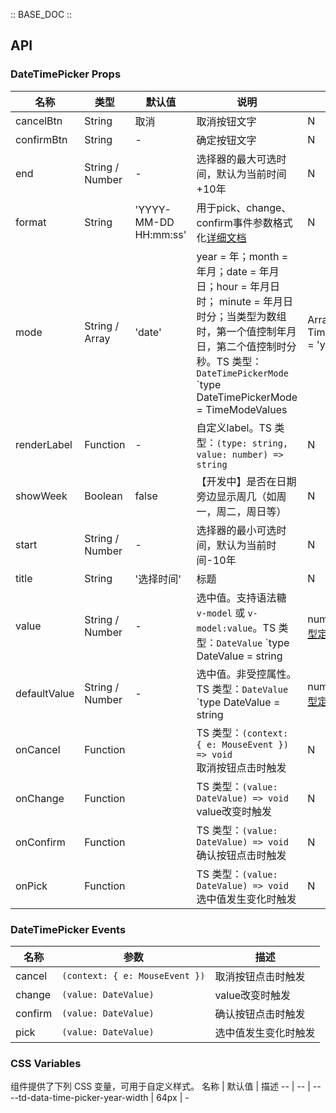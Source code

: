 :: BASE_DOC ::

## API
### DateTimePicker Props

名称 | 类型 | 默认值 | 说明 | 必传
-- | -- | -- | -- | --
cancelBtn | String | 取消 | 取消按钮文字 | N
confirmBtn | String | - | 确定按钮文字 | N
end | String / Number | - | 选择器的最大可选时间，默认为当前时间+10年 | N
format | String | 'YYYY-MM-DD HH:mm:ss' | 用于pick、change、confirm事件参数格式化[详细文档](https://day.js.org/docs/en/display/format) | N
mode | String / Array | 'date' | year = 年；month = 年月；date = 年月日；hour = 年月日时； minute = 年月日时分；当类型为数组时，第一个值控制年月日，第二个值控制时分秒。TS 类型：`DateTimePickerMode` `type DateTimePickerMode = TimeModeValues | Array<TimeModeValues> ` `type TimeModeValues = 'year' | 'month' | 'date' | 'hour' | 'minute' | 'second'`。[详细类型定义](https://github.com/Tencent/tdesign-mobile-vue/tree/develop/src/date-time-picker/type.ts) | N
renderLabel | Function | - | 自定义label。TS 类型：`(type: string, value: number) => string` | N
showWeek | Boolean | false | 【开发中】是否在日期旁边显示周几（如周一，周二，周日等） | N
start | String / Number | - | 选择器的最小可选时间，默认为当前时间-10年 | N
title | String | '选择时间' | 标题 | N
value | String / Number | - | 选中值。支持语法糖 `v-model` 或 `v-model:value`。TS 类型：`DateValue` `type DateValue = string | number`。[详细类型定义](https://github.com/Tencent/tdesign-mobile-vue/tree/develop/src/date-time-picker/type.ts) | N
defaultValue | String / Number | - | 选中值。非受控属性。TS 类型：`DateValue` `type DateValue = string | number`。[详细类型定义](https://github.com/Tencent/tdesign-mobile-vue/tree/develop/src/date-time-picker/type.ts) | N
onCancel | Function |  | TS 类型：`(context: { e: MouseEvent }) => void`<br/>取消按钮点击时触发 | N
onChange | Function |  | TS 类型：`(value: DateValue) => void`<br/>value改变时触发 | N
onConfirm | Function |  | TS 类型：`(value: DateValue) => void`<br/>确认按钮点击时触发 | N
onPick | Function |  | TS 类型：`(value: DateValue) => void`<br/>选中值发生变化时触发 | N

### DateTimePicker Events

名称 | 参数 | 描述
-- | -- | --
cancel | `(context: { e: MouseEvent })` | 取消按钮点击时触发
change | `(value: DateValue)` | value改变时触发
confirm | `(value: DateValue)` | 确认按钮点击时触发
pick | `(value: DateValue)` | 选中值发生变化时触发


### CSS Variables
组件提供了下列 CSS 变量，可用于自定义样式。
名称 | 默认值 | 描述 
-- | -- | --
--td-data-time-picker-year-width | 64px | - 
